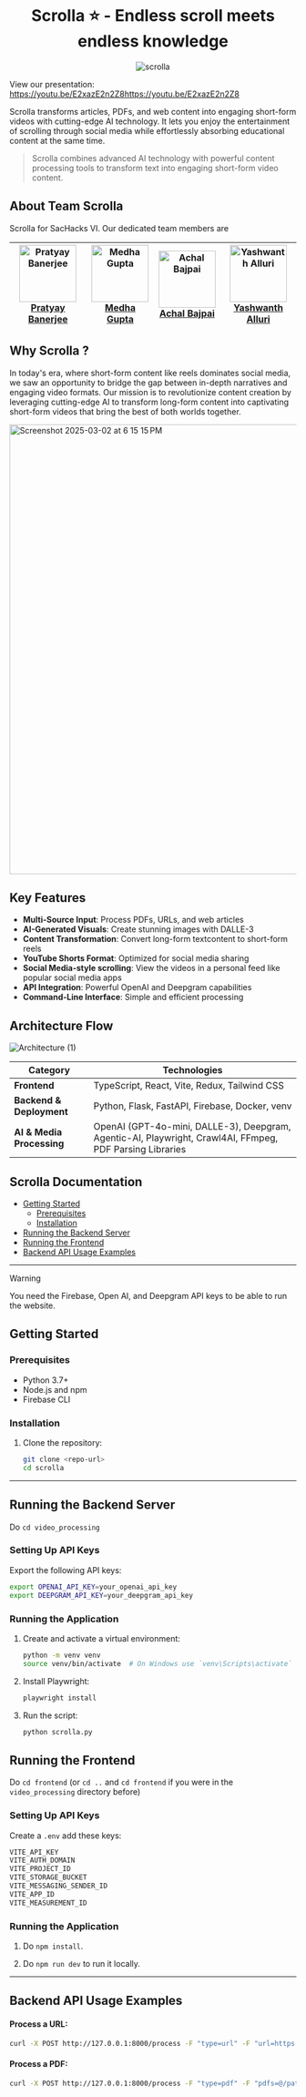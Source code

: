 <div align="center">

# Scrolla ⭐ - Endless scroll meets endless knowledge

![scrolla](https://github.com/user-attachments/assets/3cce01de-57e9-41ea-8c77-43517d33ce22)

</div>

View our presentation: https://youtu.be/E2xazE2n2Z8https://youtu.be/E2xazE2n2Z8 

Scrolla transforms articles, PDFs, and web content into engaging short-form videos with cutting-edge AI technology. It lets you enjoy the entertainment of scrolling through social media while effortlessly absorbing educational content at the same time.

> Scrolla combines advanced AI technology with powerful content processing tools to transform text into engaging short-form video content.

## About Team Scrolla

Scrolla for SacHacks VI. Our dedicated team members are

| <img src="https://github.com/Neilblaze.png?size=100" alt="Pratyay Banerjee" width="100" /><br />[Pratyay Banerjee](https://github.com/Neilblaze) | <img src="https://github.com/immedha.png?size=100" alt="Medha Gupta" width="100" /><br />[Medha Gupta](https://github.com/immedha) | <img src="https://github.com/achalbajpai.png?size=100" alt="Achal Bajpai" width="100" /><br />[Achal Bajpai](https://github.com/achalbajpai) | <img src="https://github.com/yashalluri.png?size=100" alt="Yashwanth Alluri" width="100" /><br />[Yashwanth Alluri](https://github.com/yashalluri) |
| --- | --- | --- | --- |


## Why Scrolla ? 
In today's era, where short-form content like reels dominates social media, we saw an opportunity to bridge the gap between in-depth narratives and engaging video formats. Our mission is to revolutionize content creation by leveraging cutting-edge AI to transform long-form content into captivating short-form videos that bring the best of both worlds together.


<img width="790" alt="Screenshot 2025-03-02 at 6 15 15 PM" src="https://github.com/user-attachments/assets/fda1ba56-34d0-4764-897b-4a3a56b6c000" />
<br> 

## Key Features

- **Multi-Source Input**: Process PDFs, URLs, and web articles
- **AI-Generated Visuals**: Create stunning images with DALLE-3
- **Content Transformation**: Convert long-form textcontent to short-form reels
- **YouTube Shorts Format**: Optimized for social media sharing
- **Social Media-style scrolling**: View the videos in a personal feed like popular social media apps
- **API Integration**: Powerful OpenAI and Deepgram capabilities
- **Command-Line Interface**: Simple and efficient processing

## Architecture Flow 

![Architecture (1)](https://github.com/user-attachments/assets/08f970b6-c98b-435d-81be-e9b0a9fb5bdf)

| **Category**           | **Technologies**                                      |
|------------------------|------------------------------------------------------|
| **Frontend**          | TypeScript, React, Vite, Redux, Tailwind CSS         |
| **Backend & Deployment** | Python, Flask, FastAPI, Firebase, Docker, venv     |
| **AI & Media Processing** | OpenAI (GPT-4o-mini, DALLE-3), Deepgram, Agentic-AI, Playwright, Crawl4AI, FFmpeg, PDF Parsing Libraries |  


## Scrolla Documentation

- [Getting Started](#getting-started)
  - [Prerequisites](#prerequisites)
  - [Installation](#installation)
- [Running the Backend Server](#running-the-backend-server)
- [Running the Frontend](#running-the-frontend)
- [Backend API Usage Examples](#backend-api-usage-examples)

---

> [!WARNING]  
> You need the Firebase, Open AI, and Deepgram API keys to be able to run the website. 

## Getting Started

### Prerequisites

- Python 3.7+
- Node.js and npm
- Firebase CLI

### Installation

1. Clone the repository:
   ```bash
   git clone <repo-url>
   cd scrolla

---

## Running the Backend Server

Do `cd video_processing`

### Setting Up API Keys

Export the following API keys:

```bash
export OPENAI_API_KEY=your_openai_api_key
export DEEPGRAM_API_KEY=your_deepgram_api_key
```

### Running the Application

1. Create and activate a virtual environment:
   ```bash
   python -m venv venv
   source venv/bin/activate  # On Windows use `venv\Scripts\activate`
   ```

2. Install Playwright:
   ```bash
   playwright install
   ```

3. Run the script:
   ```bash
   python scrolla.py
   ```

## Running the Frontend

Do `cd frontend` (or `cd ..` and `cd frontend` if you were in the `video_processing` directory before)

### Setting Up API Keys

Create a `.env` add these keys:

```bash
VITE_API_KEY
VITE_AUTH_DOMAIN
VITE_PROJECT_ID
VITE_STORAGE_BUCKET
VITE_MESSAGING_SENDER_ID
VITE_APP_ID
VITE_MEASUREMENT_ID
```
### Running the Application

1. Do `npm install`. 

2. Do `npm run dev` to run it locally. 
---

## Backend API Usage Examples

#### Process a URL:
```bash
curl -X POST http://127.0.0.1:8000/process -F "type=url" -F "url=https://example.com/article"
```

#### Process a PDF:
```bash
curl -X POST http://127.0.0.1:8000/process -F "type=pdf" -F "pdfs=@/path/to/document.pdf"
```





